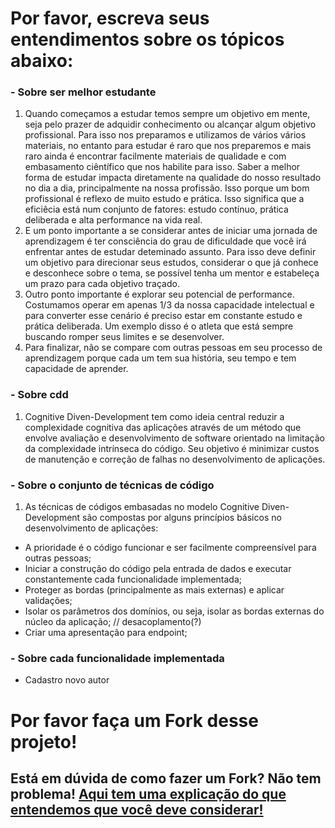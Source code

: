 # Por favor, escreva seus entendimentos sobre os tópicos abaixo:

### - Sobre ser melhor estudante

1. Quando começamos a estudar temos sempre um objetivo em mente, seja pelo prazer de adquidir conhecimento ou alcançar algum objetivo profissional. Para isso nos preparamos e utilizamos de vários vários materiais, no entanto para estudar é raro que nos preparemos e mais raro ainda é encontrar facilmente materiais de qualidade e com embasamento ciêntífico que nos habilite para isso. Saber a melhor forma de estudar impacta diretamente na qualidade do nosso resultado no dia a dia, principalmente na nossa profissão. Isso porque um bom profissional é reflexo de muito estudo e prática.  Isso significa que a eficiêcia está num conjunto de fatores: estudo contínuo, prática deliberada e alta performance na vida real. 
2. E um ponto importante a se considerar antes de iniciar uma jornada de aprendizagem é ter consciência do grau de dificuldade que você irá enfrentar antes de estudar deteminado assunto. Para isso deve definir um objetivo para direcionar seus estudos, considerar o que já conhece e desconhece sobre o tema, se possível tenha um mentor e estabeleça um prazo para cada objetivo traçado. 
3. Outro ponto importante é explorar seu potencial de performance. Costumamos operar em apenas 1/3 da nossa capacidade intelectual e para converter esse cenário é preciso estar em constante estudo e prática deliberada. Um exemplo disso é o atleta que está sempre buscando romper seus limites e se desenvolver.
4. Para finalizar, não se compare com outras pessoas em seu processo de aprendizagem porque cada um tem sua história, seu tempo e tem capacidade de aprender. 

### - Sobre cdd
1. Cognitive Diven-Development tem como ideia central reduzir a complexidade cognitiva das aplicações através de um método que envolve avaliação e desenvolvimento de software orientado na limitação da complexidade intrínseca do código. Seu objetivo é minimizar custos de manutenção e correção de falhas no desenvolvimento de aplicações.

### - Sobre o conjunto de técnicas de código

1. As técnicas de códigos embasadas no modelo Cognitive Diven-Development são compostas por alguns princípios básicos no desenvolvimento de aplicações:
 - A prioridade é o código funcionar e ser facilmente compreensível para outras pessoas;
 - Iniciar a construção do código pela entrada de dados e executar constantemente cada funcionalidade implementada;
 - Proteger as bordas (principalmente as mais externas) e aplicar validações;
 - Isolar os parâmetros dos domínios, ou seja, isolar as bordas externas do núcleo da aplicação;    // desacoplamento(?)
 - Criar uma apresentação para endpoint;
 
### - Sobre cada funcionalidade implementada
 - Cadastro novo autor
# Por favor faça um Fork desse projeto!

## Está em dúvida de como fazer um Fork? Não tem problema! [Aqui tem uma explicação do que entendemos que você deve considerar!](https://docs.github.com/en/github/getting-started-with-github/fork-a-repo)
